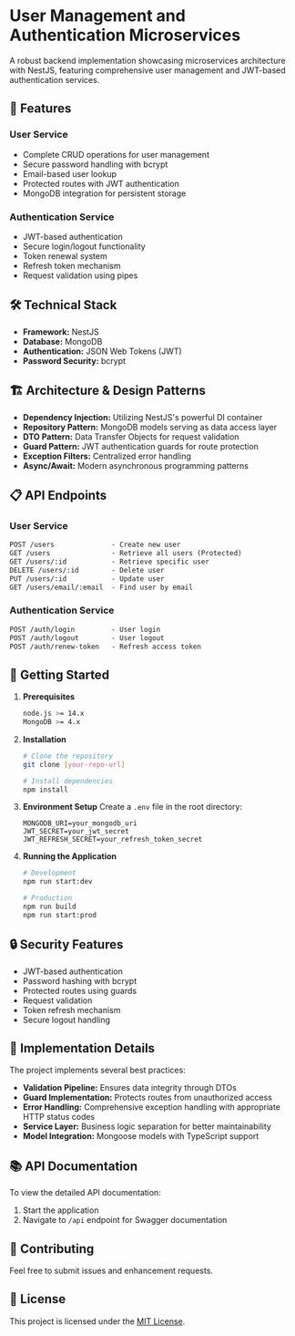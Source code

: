 # User Management and Authentication Microservices

A robust backend implementation showcasing microservices architecture with NestJS, featuring comprehensive user management and JWT-based authentication services.

## 🚀 Features

### User Service
- Complete CRUD operations for user management
- Secure password handling with bcrypt
- Email-based user lookup
- Protected routes with JWT authentication
- MongoDB integration for persistent storage

### Authentication Service
- JWT-based authentication
- Secure login/logout functionality
- Token renewal system
- Refresh token mechanism
- Request validation using pipes

## 🛠️ Technical Stack

- **Framework:** NestJS
- **Database:** MongoDB
- **Authentication:** JSON Web Tokens (JWT)
- **Password Security:** bcrypt

## 🏗️ Architecture & Design Patterns

- **Dependency Injection:** Utilizing NestJS's powerful DI container
- **Repository Pattern:** MongoDB models serving as data access layer
- **DTO Pattern:** Data Transfer Objects for request validation
- **Guard Pattern:** JWT authentication guards for route protection
- **Exception Filters:** Centralized error handling
- **Async/Await:** Modern asynchronous programming patterns

## 📋 API Endpoints

### User Service

```markdown
POST /users              - Create new user
GET /users               - Retrieve all users (Protected)
GET /users/:id           - Retrieve specific user
DELETE /users/:id        - Delete user
PUT /users/:id           - Update user
GET /users/email/:email  - Find user by email
```

### Authentication Service

```markdown
POST /auth/login         - User login
POST /auth/logout        - User logout
POST /auth/renew-token   - Refresh access token
```

## 🚦 Getting Started

1. **Prerequisites**
   ```bash
   node.js >= 14.x
   MongoDB >= 4.x
   ```

2. **Installation**
   ```bash
   # Clone the repository
   git clone [your-repo-url]

   # Install dependencies
   npm install
   ```

3. **Environment Setup**
   Create a `.env` file in the root directory:
   ```env
   MONGODB_URI=your_mongodb_uri
   JWT_SECRET=your_jwt_secret
   JWT_REFRESH_SECRET=your_refresh_token_secret
   ```

4. **Running the Application**
   ```bash
   # Development
   npm run start:dev

   # Production
   npm run build
   npm run start:prod
   ```

## 🔒 Security Features

- JWT-based authentication
- Password hashing with bcrypt
- Protected routes using guards
- Request validation
- Token refresh mechanism
- Secure logout handling

## 🧪 Implementation Details

The project implements several best practices:

- **Validation Pipeline:** Ensures data integrity through DTOs
- **Guard Implementation:** Protects routes from unauthorized access
- **Error Handling:** Comprehensive exception handling with appropriate HTTP status codes
- **Service Layer:** Business logic separation for better maintainability
- **Model Integration:** Mongoose models with TypeScript support

## 📚 API Documentation

To view the detailed API documentation:

1. Start the application
2. Navigate to `/api` endpoint for Swagger documentation

## 🤝 Contributing

Feel free to submit issues and enhancement requests.

## 📝 License

This project is licensed under the [MIT License](LICENSE).